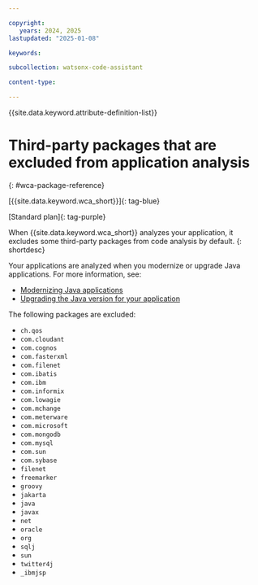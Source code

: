 ```yaml
---

copyright:
   years: 2024, 2025
lastupdated: "2025-01-08"

keywords: 

subcollection: watsonx-code-assistant

content-type:

---
```


{{site.data.keyword.attribute-definition-list}}

# Third-party packages that are excluded from application analysis
{: #wca-package-reference}

[{{site.data.keyword.wca_short}}]{: tag-blue}

[Standard plan]{: tag-purple}

When {{site.data.keyword.wca_short}} analyzes your application, it excludes some third-party packages from code analysis by default.
{: shortdesc}

Your applications are analyzed when you modernize or upgrade Java applications. For more information, see:
- [Modernizing Java applications](/docs/watsonx-code-assistant?topic=watsonx-code-assistant-wca-modernize-java)
- [Upgrading the Java version for your application](/docs/watsonx-code-assistant?topic=watsonx-code-assistant-wca-upgrade-java)



The following packages are excluded:
- `ch.qos`
- `com.cloudant`
- `com.cognos`
- `com.fasterxml`
- `com.filenet`
- `com.ibatis`
- `com.ibm`
- `com.informix`
- `com.lowagie`
- `com.mchange`
- `com.meterware`
- `com.microsoft`
- `com.mongodb`
- `com.mysql`
- `com.sun`
- `com.sybase`
- `filenet`
- `freemarker`
- `groovy`
- `jakarta`
- `java`
- `javax`
- `net`
- `oracle`
- `org`
- `sqlj`
- `sun`
- `twitter4j`
- `_ibmjsp`
